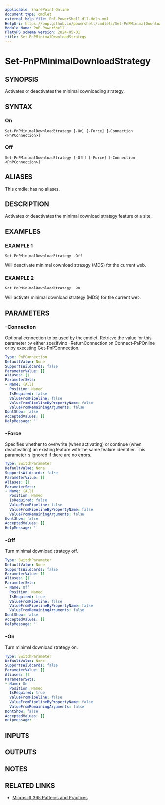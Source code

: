 ```yaml
---
applicable: SharePoint Online
document type: cmdlet
external help file: PnP.PowerShell.dll-Help.xml
HelpUri: https://pnp.github.io/powershell/cmdlets/Set-PnPMinimalDownloadStrategy.html
Module Name: PnP.PowerShell
PlatyPS schema version: 2024-05-01
title: Set-PnPMinimalDownloadStrategy
---
```


# Set-PnPMinimalDownloadStrategy

## SYNOPSIS

Activates or deactivates the minimal downloading strategy.

## SYNTAX

### On

```
Set-PnPMinimalDownloadStrategy [-On] [-Force] [-Connection <PnPConnection>]
```

### Off

```
Set-PnPMinimalDownloadStrategy [-Off] [-Force] [-Connection <PnPConnection>]
```

## ALIASES

This cmdlet has no aliases.

## DESCRIPTION

Activates or deactivates the minimal download strategy feature of a site.

## EXAMPLES

### EXAMPLE 1

```powershell
Set-PnPMinimalDownloadStrategy -Off
```

Will deactivate minimal download strategy (MDS) for the current web.

### EXAMPLE 2

```powershell
Set-PnPMinimalDownloadStrategy -On
```

Will activate minimal download strategy (MDS) for the current web.

## PARAMETERS

### -Connection

Optional connection to be used by the cmdlet. Retrieve the value for this parameter by either specifying -ReturnConnection on Connect-PnPOnline or by executing Get-PnPConnection.

```yaml
Type: PnPConnection
DefaultValue: None
SupportsWildcards: false
ParameterValue: []
Aliases: []
ParameterSets:
- Name: (All)
  Position: Named
  IsRequired: false
  ValueFromPipeline: false
  ValueFromPipelineByPropertyName: false
  ValueFromRemainingArguments: false
DontShow: false
AcceptedValues: []
HelpMessage: ''
```

### -Force

Specifies whether to overwrite (when activating) or continue (when deactivating) an existing feature with the same feature identifier. This parameter is ignored if there are no errors.

```yaml
Type: SwitchParameter
DefaultValue: None
SupportsWildcards: false
ParameterValue: []
Aliases: []
ParameterSets:
- Name: (All)
  Position: Named
  IsRequired: false
  ValueFromPipeline: false
  ValueFromPipelineByPropertyName: false
  ValueFromRemainingArguments: false
DontShow: false
AcceptedValues: []
HelpMessage: ''
```

### -Off

Turn minimal download strategy off.

```yaml
Type: SwitchParameter
DefaultValue: None
SupportsWildcards: false
ParameterValue: []
Aliases: []
ParameterSets:
- Name: Off
  Position: Named
  IsRequired: true
  ValueFromPipeline: false
  ValueFromPipelineByPropertyName: false
  ValueFromRemainingArguments: false
DontShow: false
AcceptedValues: []
HelpMessage: ''
```

### -On

Turn minimal download strategy on.

```yaml
Type: SwitchParameter
DefaultValue: None
SupportsWildcards: false
ParameterValue: []
Aliases: []
ParameterSets:
- Name: On
  Position: Named
  IsRequired: true
  ValueFromPipeline: false
  ValueFromPipelineByPropertyName: false
  ValueFromRemainingArguments: false
DontShow: false
AcceptedValues: []
HelpMessage: ''
```

## INPUTS

## OUTPUTS

## NOTES

## RELATED LINKS

- [Microsoft 365 Patterns and Practices](https://aka.ms/m365pnp)
